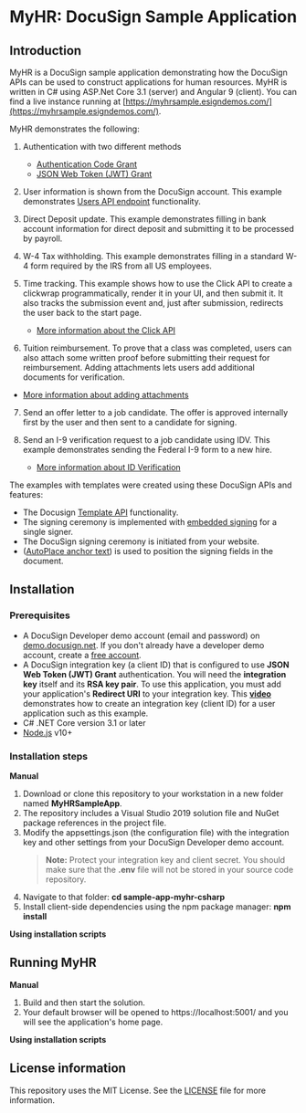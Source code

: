 # MyHR: DocuSign Sample Application

## Introduction
MyHR is a DocuSign sample application demonstrating how the DocuSign APIs can be used to construct applications for human resources. MyHR is written in C# using ASP.Net Core 3.1 (server) and Angular 9 (client). You can find a live instance running at [https://myhrsample.esigndemos.com/](https://myhrsample.esigndemos.com/).

MyHR demonstrates the following:
1. Authentication with two different methods
    * [Authentication Code Grant](https://developers.docusign.com/esign-rest-api/guides/authentication/oauth2-code-grant)
    * [JSON Web Token (JWT) Grant](https://developers.docusign.com/esign-rest-api/guides/authentication/oauth2-jsonwebtoken)

2. User information is shown from the DocuSign account. This example demonstrates [Users API endpoint](https://developers.docusign.com/esign-rest-api/guides/authentication/user-info-endpoints) functionality.

3. Direct Deposit update. This example demonstrates filling in bank account information for direct deposit and submitting it to be processed by payroll.

4. W-4 Tax withholding. This example demonstrates filling in a standard W-4 form required by the IRS from all US employees.

5. Time tracking. This example shows how to use the Click API to create a clickwrap programmatically, render it in your UI, and then submit it. It also tracks the submission event and, just after submission, redirects the user back to the start page.  
   * [More information about the Click API](https://developers.docusign.com/click-api)
6.	Tuition reimbursement. To prove that a class was completed, users can also attach some written proof before submitting their request for reimbursement. Adding attachments lets users add additional documents for verification.
   * [More information about adding attachments](https://support.docusign.com/en/guides/signer-guide-signing-adding-attachments-new)
7. Send an offer letter to a job candidate. The offer is approved internally first by the user and then sent to a candidate for signing.

8. Send an I-9 verification request to a job candidate using IDV. This example demonstrates sending the Federal I-9 form to a new hire.
   * [More information about ID Verification](https://developers.docusign.com/esign-rest-api/guides/concepts/recipient-authentication#id-verification-idv)

The examples with templates were created using these DocuSign APIs and features:
   * The Docusign [Template API](https://developers.docusign.com/esign-rest-api/code-examples/code-example-create-template) functionality.
   * The signing ceremony is implemented with [embedded signing](https://developers.docusign.com/esign-rest-api/code-examples/code-example-embedded-signing) for a single signer.
   * The DocuSign signing ceremony is initiated from your website.  
   * ([AutoPlace anchor text](https://support.docusign.com/en/guides/AutoPlace-New-DocuSign-Experience)) is used to position the signing fields in the document.

## Installation

### Prerequisites
* A DocuSign Developer demo account (email and password) on [demo.docusign.net](https://demo.docusign.net). If you don't already have a developer demo account, create a [free account](https://go.docusign.com/sandbox/productshot/?elqCampaignId=16535).
* A DocuSign integration key (a client ID) that is configured to use **JSON Web Token (JWT) Grant** authentication.
   You will need the **integration key** itself and its **RSA key pair**. To use this application, you must add your application's **Redirect URI** to your integration key. This [**video**](https://www.youtube.com/watch?v=GgDqa7-L0yo) demonstrates how to create an integration key (client ID) for a user application such as this example.
* C# .NET Core version 3.1 or later
* [Node.js](https://nodejs.org/) v10+

### Installation steps
**Manual**
1. Download or clone this repository to your workstation in a new folder named **MyHRSampleApp**.
2. The repository includes a Visual Studio 2019 solution file and NuGet package references in the project file.
3. Modify the appsettings.json (the configuration file) with the integration key and other settings from your DocuSign Developer demo account.
    > **Note:** Protect your integration key and client secret. You should make sure that the **.env** file will not be stored in your source code repository.
4. Navigate to that folder: **cd sample-app-myhr-csharp**
5. Install client-side dependencies using the npm package manager: **npm install**

**Using installation scripts**

## Running MyHR
**Manual**
1. Build and then start the solution.
2. Your default browser will be opened to https://localhost:5001/ and you will see the application's home page.

**Using installation scripts**

## License information
This repository uses the MIT License. See the [LICENSE](./LICENSE) file for more information.